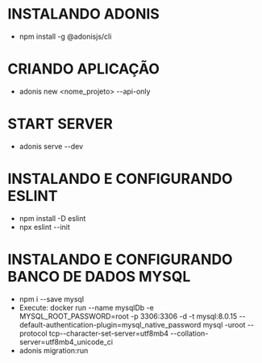 # INSTALANDO ADONIS

- npm install -g @adonisjs/cli

# CRIANDO APLICAÇÃO

- adonis new <nome_projeto> --api-only

# START SERVER

- adonis serve --dev

# INSTALANDO E CONFIGURANDO ESLINT

- npm install -D eslint
- npx eslint --init

# INSTALANDO E CONFIGURANDO BANCO DE DADOS MYSQL

- npm i --save mysql
- Execute:
  docker run --name mysqlDb -e MYSQL_ROOT_PASSWORD=root -p 3306:3306 -d -t mysql:8.0.15 --default-authentication-plugin=mysql_native_password
  mysql -uroot --protocol tcp--character-set-server=utf8mb4 --collation-server=utf8mb4_unicode_ci
- adonis migration:run
